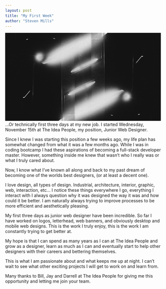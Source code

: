 ```yaml
---
layout: post
title: "My First Week"
author: "Steven Mills"
---
```


![hope](/img/hope-web.jpg)
<br>
…Or technically first three days at my new job. I started Wednesday, November 15th at The Idea People, my position, Junior Web Designer.

Since I knew I was starting this position a few weeks ago, my life plan has somewhat changed from what it was a few months ago. While I was in coding bootcamp I had these aspirations of becoming a full-stack developer master. However, something inside me knew that wasn’t who I really was or what I truly cared about.

Now, I know what I’ve known all along and back to my past dream of becoming one of the worlds best designers, (or at least a decent one).

I love design, all types of design. Industrial, architecture, interior, graphic, web, interaction, etc… I notice these things everywhere I go, everything I interact with I always question why it was designed the way it was and how could it be better. I am naturally always trying to improve processes to be more efficient and aesthetically pleasing.

My first three days as junior web designer have been incredible. So far I have worked on logos, letterhead, web banners, and obviously desktop and mobile web designs. This is the work I truly enjoy, this is the work I am constantly trying to get better at.

My hope is that I can spend as many years as I can at The Idea People and grow as a designer, learn as much as I can and eventually start to help other designers with their careers and bettering themselves.

This is what I am passionate about and what keeps me up at night. I can’t wait to see what other exciting projects I will get to work on and learn from.

Many thanks to Bill, Jay and Darrell at The Idea People for giving me this opportunity and letting me join your team.
